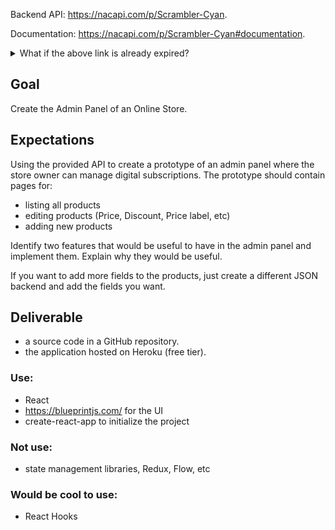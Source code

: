 
Backend API: https://nacapi.com/p/Scrambler-Cyan.

Documentation: https://nacapi.com/p/Scrambler-Cyan#documentation.

<details>
  <summary>What if the above link is already expired?</summary>

  Create a new dummy backend on: https://nacapi.com/ with the following dataset.

  ```json
  {
    "products": [
      {
        "name": "EasyApi",
        "Description": "Easy API Makes it simple for developers to start side projects",
        "Pricing": "Free for early adopters",
        "Price": 10,
        "Discount": 2
      },
      {
        "name": "Email API",
        "Description": "Email API, makes it easy to send emails with a single route",
        "Pricing": "Coming soon",
        "Price": 30,
        "Discount": 10
      },
      {
        "name": "Authenticated API",
        "Description": "Authenticated API Is a way to protect your data while keeping it easy to connect to your api",
        "Pricing": "Coming soon",
        "Price": 15,
        "Discount": 5
      }
    ]
  }
  ```
</details>


## Goal
Create the Admin Panel of an Online Store.

## Expectations
Using the provided API to create a prototype of an admin panel where the store owner can manage digital subscriptions.
The prototype should contain pages for:

 - listing all products
 - editing products (Price, Discount, Price label, etc)
 - adding new products

Identify two features that would be useful to have in the admin panel and implement them.
Explain why they would be useful.

If you want to add more fields to the products, just create a different JSON backend and add the fields you want.

## Deliverable
 - a source code in a GitHub repository.
 - the application hosted on Heroku (free tier).

### Use:
 - React
 - https://blueprintjs.com/ for the UI
 - create-react-app to initialize the project

### Not use:
  - state management libraries, Redux, Flow, etc

### Would be cool to use:
  - React Hooks
